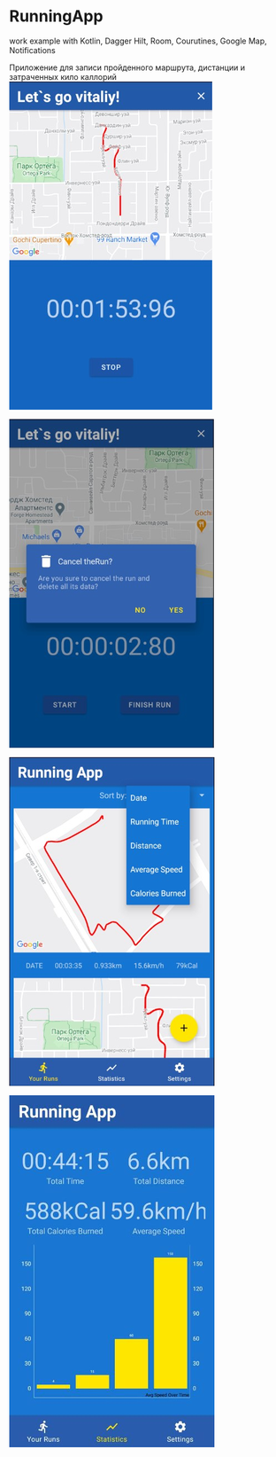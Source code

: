 # RunningApp
work example with Kotlin, Dagger Hilt, Room, Courutines, Google Map, Notifications

Приложение для записи пройденного маршрута, дистанции и затраченных кило каллорий
![Screenshot1](img/Screenshot_1.jpg)

![Screenshot2](img/Screenshot_2.jpg)

![Screenshot3](img/Screenshot_3.jpg)

![Screenshot4](img/Screenshot_4.jpg)
